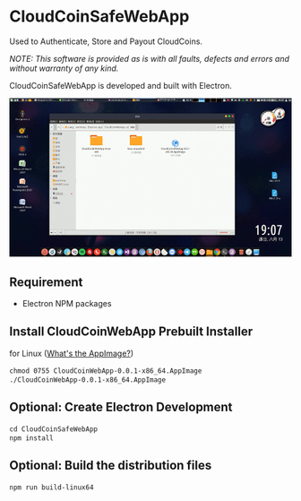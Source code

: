 CloudCoinSafeWebApp
===================
Used to Authenticate, Store and Payout CloudCoins. 

*NOTE: This software is provided as is with all faults, defects and errors and without warranty of any kind.*

CloudCoinSafeWebApp is developed and built with Electron.

![image](https://raw.githubusercontent.com/a-lang/CloudCoinSafeWebApp/master/CloudCoinSafeWebApp_on_Linux.gif)

## Requirement
 * Electron NPM packages

## Install CloudCoinWebApp Prebuilt Installer
for Linux ([What's the AppImage?](http://appimage.org))
```
chmod 0755 CloudCoinWebApp-0.0.1-x86_64.AppImage
./CloudCoinWebApp-0.0.1-x86_64.AppImage
```

## Optional: Create Electron Development
```
cd CloudCoinSafeWebApp
npm install
```

## Optional: Build the distribution files
```
npm run build-linux64
```






